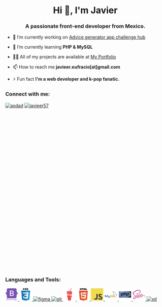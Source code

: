 <h1 align="center">Hi 👋, I'm Javier</h1>
<h3 align="center">A passionate front-end developer from Mexico.</h3>

- 🔭 I’m currently working on [Advice generator app challenge hub](https://github.com/Javieer57/advice-generator-app-main)

- 🌱 I’m currently learning **PHP & MySQL**

- 👨‍💻 All of my projects are available at [My Portfolio](https://javieereufracio.com/)

- 📫 How to reach me **javieer.eufracio[at]gmail.com**

- ⚡ Fun fact **I'm a web developer and k-pop fanatic.**

<h3 align="left">Connect with me:</h3>
<p align="left">
<a href="https://www.linkedin.com/in/javier-eufracio/" target="blank"><img align="center" src="https://raw.githubusercontent.com/rahuldkjain/github-profile-readme-generator/master/src/images/icons/Social/linked-in-alt.svg" alt="asdad" height="30" width="40" /></a>
<a href="https://codepen.io/e_javieer" target="blank"><img align="center" src="https://raw.githubusercontent.com/rahuldkjain/github-profile-readme-generator/master/src/images/icons/Social/codepen.svg" alt="javieer57" height="30" width="40" /> </a>
  <a href="https://codepen.io/e_javieer" target="blank"><svg xmlns="http://www.w3.org/2000/svg" viewBox="0 0 30 30"><!--! Font Awesome Pro 6.1.1 by @fontawesome - https://fontawesome.com License - https://fontawesome.com/license (Commercial License) Copyright 2022 Fonticons, Inc. --><path d="M352 256C352 278.2 350.8 299.6 348.7 320H163.3C161.2 299.6 159.1 278.2 159.1 256C159.1 233.8 161.2 212.4 163.3 192H348.7C350.8 212.4 352 233.8 352 256zM503.9 192C509.2 212.5 512 233.9 512 256C512 278.1 509.2 299.5 503.9 320H380.8C382.9 299.4 384 277.1 384 256C384 234 382.9 212.6 380.8 192H503.9zM493.4 160H376.7C366.7 96.14 346.9 42.62 321.4 8.442C399.8 29.09 463.4 85.94 493.4 160zM344.3 160H167.7C173.8 123.6 183.2 91.38 194.7 65.35C205.2 41.74 216.9 24.61 228.2 13.81C239.4 3.178 248.7 0 256 0C263.3 0 272.6 3.178 283.8 13.81C295.1 24.61 306.8 41.74 317.3 65.35C328.8 91.38 338.2 123.6 344.3 160H344.3zM18.61 160C48.59 85.94 112.2 29.09 190.6 8.442C165.1 42.62 145.3 96.14 135.3 160H18.61zM131.2 192C129.1 212.6 127.1 234 127.1 256C127.1 277.1 129.1 299.4 131.2 320H8.065C2.8 299.5 0 278.1 0 256C0 233.9 2.8 212.5 8.065 192H131.2zM194.7 446.6C183.2 420.6 173.8 388.4 167.7 352H344.3C338.2 388.4 328.8 420.6 317.3 446.6C306.8 470.3 295.1 487.4 283.8 498.2C272.6 508.8 263.3 512 255.1 512C248.7 512 239.4 508.8 228.2 498.2C216.9 487.4 205.2 470.3 194.7 446.6H194.7zM190.6 503.6C112.2 482.9 48.59 426.1 18.61 352H135.3C145.3 415.9 165.1 469.4 190.6 503.6V503.6zM321.4 503.6C346.9 469.4 366.7 415.9 376.7 352H493.4C463.4 426.1 399.8 482.9 321.4 503.6V503.6z"/></svg> </a>
</p>

<h3 align="left">Languages and Tools:</h3>
<p align="left"> <a href="https://getbootstrap.com" target="_blank"> <img src="https://raw.githubusercontent.com/devicons/devicon/master/icons/bootstrap/bootstrap-plain-wordmark.svg" alt="bootstrap" width="40" height="40"/> </a> <a href="https://www.w3schools.com/css/" target="_blank"> <img src="https://raw.githubusercontent.com/devicons/devicon/master/icons/css3/css3-original-wordmark.svg" alt="css3" width="40" height="40"/> </a> <a href="https://www.figma.com/" target="_blank"> <img src="https://www.vectorlogo.zone/logos/figma/figma-icon.svg" alt="figma" width="40" height="40"/> </a> <a href="https://git-scm.com/" target="_blank"> <img src="https://www.vectorlogo.zone/logos/git-scm/git-scm-icon.svg" alt="git" width="40" height="40"/> </a> <a href="https://gulpjs.com" target="_blank"> <img src="https://raw.githubusercontent.com/devicons/devicon/master/icons/gulp/gulp-plain.svg" alt="gulp" width="40" height="40"/> </a> <a href="https://www.w3.org/html/" target="_blank"> <img src="https://raw.githubusercontent.com/devicons/devicon/master/icons/html5/html5-original-wordmark.svg" alt="html5" width="40" height="40"/> </a> <a href="https://developer.mozilla.org/en-US/docs/Web/JavaScript" target="_blank"> <img src="https://raw.githubusercontent.com/devicons/devicon/master/icons/javascript/javascript-original.svg" alt="javascript" width="40" height="40"/> </a> <a href="https://www.mysql.com/" target="_blank"> <img src="https://raw.githubusercontent.com/devicons/devicon/master/icons/mysql/mysql-original-wordmark.svg" alt="mysql" width="40" height="40"/> </a><a href="https://www.php.net" target="_blank" rel="noreferrer"> <img src="https://raw.githubusercontent.com/devicons/devicon/master/icons/php/php-original.svg" alt="php" width="40" height="40"/> </a> <a href="https://sass-lang.com" target="_blank"> <img src="https://raw.githubusercontent.com/devicons/devicon/master/icons/sass/sass-original.svg" alt="sass" width="40" height="40"/> </a> <a href="https://www.adobe.com/products/xd.html" target="_blank"> <img src="https://cdn.worldvectorlogo.com/logos/adobe-xd.svg" alt="xd" width="40" height="40"/> </a> </p>


